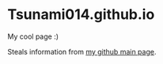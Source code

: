 # Tsunami014.github.io
My cool page :)

Steals information from [my github main page](https://github.com/Tsunami014/Tsunami014).
